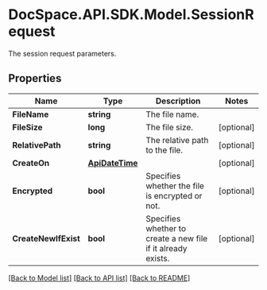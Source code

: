 # DocSpace.API.SDK.Model.SessionRequest
The session request parameters.

## Properties

Name | Type | Description | Notes
------------ | ------------- | ------------- | -------------
**FileName** | **string** | The file name. | 
**FileSize** | **long** | The file size. | [optional] 
**RelativePath** | **string** | The relative path to the file. | [optional] 
**CreateOn** | [**ApiDateTime**](ApiDateTime.md) |  | [optional] 
**Encrypted** | **bool** | Specifies whether the file is encrypted or not. | [optional] 
**CreateNewIfExist** | **bool** | Specifies whether to create a new file if it already exists. | [optional] 

[[Back to Model list]](../README.md#documentation-for-models) [[Back to API list]](../README.md#documentation-for-api-endpoints) [[Back to README]](../README.md)


